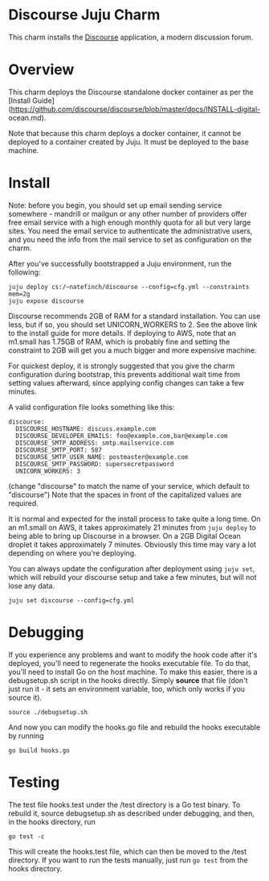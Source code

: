 Discourse Juju Charm
===============

This charm installs the [Discourse](http://discourse.org) application, a modern
discussion forum.

# Overview

This charm deploys the Discourse standalone docker container as per the [Install
Guide](https://github.com/discourse/discourse/blob/master/docs/INSTALL-digital-
ocean.md).

Note that because this charm deploys a docker container, it cannot be deployed
to a container created by Juju.  It must be deployed to the base machine.

# Install

Note: before you begin, you should set up email sending service somewhere -
mandrill or mailgun or any other number of providers offer free email service
with a high enough monthly quota for all but very large sites.  You need the
email service to authenticate the administrative users, and you need the info
from the mail service to set as configuration on the charm.

After you've successfully bootstrapped a Juju environment, run the following:

    juju deploy cs:/~natefinch/discourse --config=cfg.yml --constraints mem=2g
    juju expose discourse

Discourse recommends 2GB of RAM for a standard installation.  You can use less,
but if so, you should set UNICORN_WORKERS to 2.  See the above link to the
install guide for more details.  If deploying to AWS, note that an m1.small has
1.75GB of RAM, which is probably fine and setting the constraint to 2GB will get
you a much bigger and more expensive machine.

For quickest deploy, it is strongly suggested that you give the charm
configuration during bootstrap, this prevents additional wait time from setting
values afterward, since applying config changes can take a few minutes.

A valid configuration file looks something like this:

    discourse:
      DISCOURSE_HOSTNAME: discuss.example.com
      DISCOURSE_DEVELOPER_EMAILS: foo@example.com,bar@example.com
      DISCOURSE_SMTP_ADDRESS: smtp.mailservice.com
      DISCOURSE_SMTP_PORT: 587
      DISCOURSE_SMTP_USER_NAME: postmaster@example.com
      DISCOURSE_SMTP_PASSWORD: supersecretpassword
      UNICORN_WORKERS: 3

(change "discourse" to match the name of your service, which default to
"discourse") Note that the spaces in front of the capitalized values are
required.

It is normal and expected for the install process to take quite a long
time.  On an m1.small on AWS, it takes approximately 21 minutes from `juju
deploy` to being able to bring up Discourse in a browser.  On a 2GB Digital
Ocean droplet it takes approximately 7 minutes.  Obviously this time may vary a
lot depending on where you're deploying.

You can always update the configuration after deployment using `juju set`, which
will rebuild your discourse setup and take a few minutes, but will not lose any
data.

    juju set discourse --config=cfg.yml

# Debugging

If you experience any problems and want to modify the hook code after it's
deployed, you'll need to regenerate the hooks executable file.  To do that,
you'll need to install Go on the host machine.  To make this easier, there is a
debugsetup.sh script in the hooks directly.  Simply **source** that file (don't
just run it - it sets an environment variable, too, which only works if you
source it).

    source ./debugsetup.sh

And now you can modify the hooks.go file and rebuild the hooks executable by
running

    go build hooks.go

# Testing

The test file hooks.test under the /test directory is a Go test binary.  To
rebuild it, source debugsetup.sh as described under debugging, and then, in the
hooks directory, run

    go test -c

This will create the hooks.test file, which can then be moved to the /test
directory.  If you want to run the tests manually, just run `go test` from the
hooks directory.
